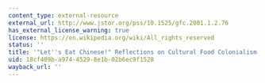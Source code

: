 ```yaml
---
content_type: external-resource
external_url: http://www.jstor.org/pss/10.1525/gfc.2001.1.2.76
has_external_license_warning: true
license: https://en.wikipedia.org/wiki/All_rights_reserved
status: ''
title: '"Let''s Eat Chinese!" Reflections on Cultural Food Colonialism'
uid: 18cf409b-a974-4529-8e1b-02b6ec9f1528
wayback_url: ''
---
```

